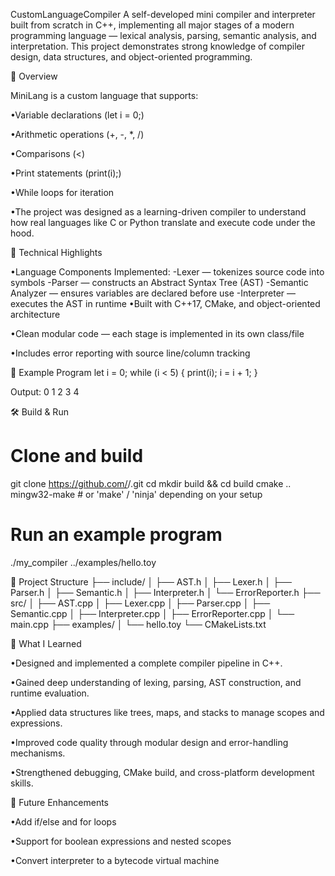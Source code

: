 CustomLanguageCompiler
A self-developed mini compiler and interpreter built from scratch in C++, implementing all major stages of a modern programming language — lexical analysis, parsing, semantic analysis, and interpretation.
This project demonstrates strong knowledge of compiler design, data structures, and object-oriented programming.

🧩 Overview

MiniLang is a custom language that supports:

•Variable declarations (let i = 0;)

•Arithmetic operations (+, -, *, /)

•Comparisons (<)

•Print statements (print(i);)

•While loops for iteration

•The project was designed as a learning-driven compiler to understand how real languages like C or Python translate and execute code under the hood.

🚀 Technical Highlights

•Language Components Implemented:
    -Lexer — tokenizes source code into symbols
    -Parser — constructs an Abstract Syntax Tree (AST)
    -Semantic Analyzer — ensures variables are declared before use
    -Interpreter — executes the AST in runtime
•Built with C++17, CMake, and object-oriented architecture

•Clean modular code — each stage is implemented in its own class/file

•Includes error reporting with source line/column tracking

🧠 Example Program
let i = 0;
while (i < 5) {
    print(i);
    i = i + 1;
}

Output:
0
1
2
3
4

🛠️ Build & Run
# Clone and build
git clone https://github.com/<your-username>/<repo-name>.git
cd <repo-name>
mkdir build && cd build
cmake ..
mingw32-make   # or 'make' / 'ninja' depending on your setup

# Run an example program
./my_compiler ../examples/hello.toy

📂 Project Structure
├── include/
│   ├── AST.h
│   ├── Lexer.h
│   ├── Parser.h
│   ├── Semantic.h
│   ├── Interpreter.h
│   └── ErrorReporter.h
├── src/
│   ├── AST.cpp
│   ├── Lexer.cpp
│   ├── Parser.cpp
│   ├── Semantic.cpp
│   ├── Interpreter.cpp
│   ├── ErrorReporter.cpp
│   └── main.cpp
├── examples/
│   └── hello.toy
└── CMakeLists.txt

💼 What I Learned

•Designed and implemented a complete compiler pipeline in C++.

•Gained deep understanding of lexing, parsing, AST construction, and runtime evaluation.

•Applied data structures like trees, maps, and stacks to manage scopes and expressions.

•Improved code quality through modular design and error-handling mechanisms.

•Strengthened debugging, CMake build, and cross-platform development skills.

🔧 Future Enhancements

•Add if/else and for loops

•Support for boolean expressions and nested scopes

•Convert interpreter to a bytecode virtual machine
